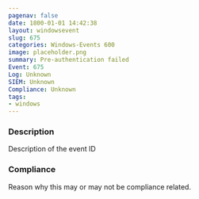 ```yaml
---
pagenav: false
date: 1800-01-01 14:42:38
layout: windowsevent
slug: 675
categories: Windows-Events 600
image: placeholder.png
summary: Pre-authentication failed
Event: 675
Log: Unknown
SIEM: Unknown
Compliance: Unknown
tags:
- windows
---
```


### Description

Description of the event ID

### Compliance

Reason why this may or may not be compliance related.
